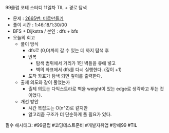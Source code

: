 99클럽 코테 스터디 11일차 TIL + 경로 탐색
- 문제 : [2665번: 미로만들기](https://www.acmicpc.net/problem/2665)
- 풀이 시간 : 1:46:18/1:30/00
- BFS + Dijkstra / 본인 : dfs + bfs
- 오늘의 회고
    - 풀이 방식
        - dfs로 (0,0)까지 갈 수 있는 데 까지 탐색 후
        - 반복
            - 탐색 범위에서 거리가 1인 벽들을 큐에 넣고
            - 벽의 좌표에서 dfs를 다시 실행한다. (깊이 +1)
        - 도착 좌표가 탐색 되면 깊이를 출력한다.
    - 출제 의도와 같이 풀었는가
        - 출제 의도는 다익스트라로 벽을 weight이 있는 edge로 생각하고 푸는 것이었다.
    - 개선 방안
        - 시간 복잡도는 O(n^2)로 같지만
        - 알고리즘 구조가 더 단순하게 풀 필요가 있다.
    

필수 해시태그: #99클럽 #코딩테스트준비 #개발자취업 #항해99 #TIL
